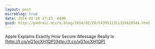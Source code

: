 ```yaml
---
layout: post
microblog: true
date: 2014-02-28 17:23 -0400
guid: http://padraic.micro.blog/2014/02/28/t439511311328620544.html
---
```

Apple Explains Exactly How Secure iMessage Really Is  [http://t.co/xG1ocXH1QP](http://t.co/xG1ocXH1QP)
